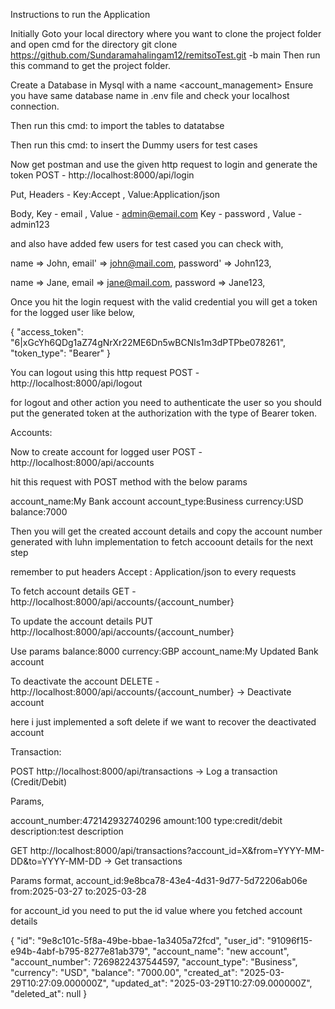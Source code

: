 Instructions to run the Application


Initially Goto your local directory where you want to clone the project folder and open cmd for the directory
git clone https://github.com/Sundaramahalingam12/remitsoTest.git -b main
Then run this command to get the project folder.


Create a Database in Mysql with a name <account_management>
Ensure you have same database name in .env file
and check your localhost connection.


Then run this cmd: <php artisan migarate> 
to import the tables to datatabse


Then run this cmd: <php artisan db:seed>
to insert the Dummy users for test cases


Now get postman and use the given http request to login and generate the token
POST - http://localhost:8000/api/login


Put,
Headers - Key:Accept , Value:Application/json


Body,
Key - email , Value - admin@email.com
Key - password , Value - admin123


and also have added few users for test cased you can check with,


name => John,
email' => john@mail.com,
password' => John123,


name => Jane,
email => jane@mail.com,
password => Jane123,


Once you hit the login request with the valid credential you will get a token for the logged user like below,

{
    "access_token": "6|xGcYh6QDg1aZ74gNrXr22ME6Dn5wBCNls1m3dPTPbe078261",
    "token_type": "Bearer"
}


You can logout using this http request
POST - http://localhost:8000/api/logout


for logout and other action you need to authenticate the user so you should put the generated token at the authorization
with the type of Bearer token.



Accounts:


Now to create account for logged user
POST - http://localhost:8000/api/accounts


hit this request with POST method with the below params


account_name:My Bank account
account_type:Business
currency:USD
balance:7000


Then you will get the created account details
and copy the account number generated with luhn implementation to fetch accoount details for the next step


remember to put headers
Accept : Application/json 
to every requests


To fetch account details
GET - http://localhost:8000/api/accounts/{account_number}


To update the account details
PUT http://localhost:8000/api/accounts/{account_number}


Use params
balance:8000
currency:GBP
account_name:My Updated Bank account


To deactivate the account
DELETE - http://localhost:8000/api/accounts/{account_number} -> Deactivate account

here i just implemented a soft delete if we want to recover the deactivated account




Transaction:

POST http://localhost:8000/api/transactions -> Log a transaction (Credit/Debit)

Params,

account_number:472142932740296
amount:100
type:credit/debit
description:test description


GET http://localhost:8000/api/transactions?account_id=X&from=YYYY-MM-DD&to=YYYY-MM-DD -> Get transactions

Params format,
account_id:9e8bca78-43e4-4d31-9d77-5d72206ab06e
from:2025-03-27
to:2025-03-28


for account_id you need to put the id value where you fetched account details


{
    "id": "9e8c101c-5f8a-49be-bbae-1a3405a72fcd",
    "user_id": "91096f15-e94b-4abf-b795-8277e81ab379",
    "account_name": "new account",
    "account_number": 7269822437544597,
    "account_type": "Business",
    "currency": "USD",
    "balance": "7000.00",
    "created_at": "2025-03-29T10:27:09.000000Z",
    "updated_at": "2025-03-29T10:27:09.000000Z",
    "deleted_at": null
}